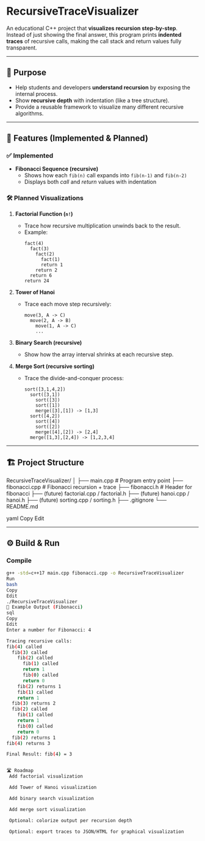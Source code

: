 # RecursiveTraceVisualizer

An educational C++ project that **visualizes recursion step-by-step**.  
Instead of just showing the final answer, this program prints **indented traces** of recursive calls, making the call stack and return values fully transparent.

---

## 🎯 Purpose
- Help students and developers **understand recursion** by exposing the internal process.
- Show **recursive depth** with indentation (like a tree structure).
- Provide a reusable framework to visualize many different recursive algorithms.

---

## 🚀 Features (Implemented & Planned)

### ✅ Implemented
- **Fibonacci Sequence (recursive)**  
  - Shows how each `fib(n)` call expands into `fib(n-1)` and `fib(n-2)`  
  - Displays both *call* and *return* values with indentation  

### 🛠️ Planned Visualizations
1. **Factorial Function (`n!`)**  
   - Trace how recursive multiplication unwinds back to the result.  
   - Example:
     ```
     fact(4)
       fact(3)
         fact(2)
           fact(1)
           return 1
         return 2
       return 6
     return 24
     ```

2. **Tower of Hanoi**  
   - Trace each move step recursively:  
     ```
     move(3, A -> C)
       move(2, A -> B)
         move(1, A -> C)
         ...
     ```

3. **Binary Search (recursive)**  
   - Show how the array interval shrinks at each recursive step.  

4. **Merge Sort (recursive sorting)**  
   - Trace the divide-and-conquer process:  
     ```
     sort([3,1,4,2])
       sort([3,1])
         sort([3])
         sort([1])
         merge([3],[1]) -> [1,3]
       sort([4,2])
         sort([4])
         sort([2])
         merge([4],[2]) -> [2,4]
       merge([1,3],[2,4]) -> [1,2,3,4]
     ```

---

## 🏗️ Project Structure
RecursiveTraceVisualizer/
│
├── main.cpp # Program entry point
├── fibonacci.cpp # Fibonacci recursion + trace
├── fibonacci.h # Header for fibonacci
├── (future) factorial.cpp / factorial.h
├── (future) hanoi.cpp / hanoi.h
├── (future) sorting.cpp / sorting.h
├── .gitignore
└── README.md

yaml
Copy
Edit

---

## ⚙️ Build & Run
### Compile
```bash
g++ -std=c++17 main.cpp fibonacci.cpp -o RecursiveTraceVisualizer
Run
bash
Copy
Edit
./RecursiveTraceVisualizer
📖 Example Output (Fibonacci)
sql
Copy
Edit
Enter a number for Fibonacci: 4

Tracing recursive calls:
fib(4) called
  fib(3) called
    fib(2) called
      fib(1) called
      return 1
      fib(0) called
      return 0
    fib(2) returns 1
    fib(1) called
    return 1
  fib(3) returns 2
  fib(2) called
    fib(1) called
    return 1
    fib(0) called
    return 0
  fib(2) returns 1
fib(4) returns 3

Final Result: fib(4) = 3


🛣️ Roadmap
 Add factorial visualization

 Add Tower of Hanoi visualization

 Add binary search visualization

 Add merge sort visualization

 Optional: colorize output per recursion depth

 Optional: export traces to JSON/HTML for graphical visualization
